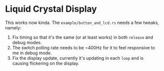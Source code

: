 Liquid Crystal Display
=============================

This works now kinda. The `example/button_and_lcd.rs` needs a few tweaks,
namely:

1. Fix timing so that it's the same (or at least works) in both `release`
  and debug modes.
2. The switch polling rate needs to be ~400Hz for it to feel responsive
  to me in debug mode.
2. Fix the display update, currently it's updating in each `loop` and
  is causing flickering on the display.


